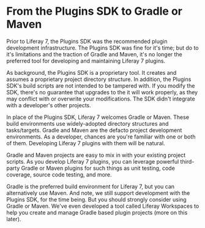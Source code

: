 # From the Plugins SDK to Gradle or Maven

Prior to Liferay 7, the Plugins SDK was the recommended plugin development
infrastructure. The Plugins SDK was fine for it's time; but do to it's
limitations and the traction of Gradle and Maven, it's no longer the preferred
tool for developing and maintaining Liferay 7 plugins.

As background, the Plugins SDK is a proprietary tool. It creates and assumes a
proprietary project directory structure. In addition, the Plugins SDK's build
scripts are not intended to be tampered with. If you modify the SDK, there's no
guarantee that upgrades to the it will work properly, as they may conflict with
or overwrite your modifications. The SDK didn't integrate with a developer's
other projects.

In place of the Plugins SDK, Liferay 7 welcomes Gradle or Maven. These build
environments use widely-adopted directory structures and tasks/targets. Gradle
and Maven are the defacto project development environments. As a developer,
chances are you're familiar with one or both of them. Developing Liferay 7
plugins with them will be natural.

Gradle and Maven projects are easy to mix in with your existing project scripts.
As you develop Liferay 7 plugins, you can leverage powerful third-party Gradle
or Maven plugins for such things as unit testing, code coverage, source code
testing, and more.

Gradle is the preferred build environment for Liferay 7, but you can
alternatively use Maven. And note, we still support development with the Plugins
SDK, for the time being. But you should strongly consider using Gradle or Maven.
We've even developed a tool called Liferay Workspaces to help you create and
manage Gradle based plugin projects (more on this later).  